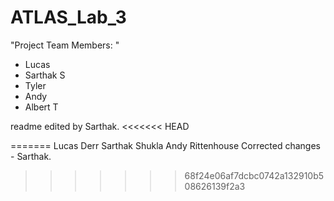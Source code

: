 # ATLAS_Lab_3
"Project Team Members: "
- Lucas
- Sarthak S
- Tyler
- Andy
- Albert T

readme edited by Sarthak.
<<<<<<< HEAD

=======
Lucas Derr
Sarthak Shukla
Andy Rittenhouse
Corrected changes - Sarthak.
>>>>>>> 68f24e06af7dcbc0742a132910b508626139f2a3
